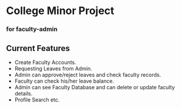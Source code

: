 ﻿# College Minor Project

### for faculty-admin
## Current Features

-   Create Faculty Accounts.
-   Requesting Leaves from Admin.
-   Admin can approve/reject leaves and check faculty records.
-   Faculty can check his/her leave balance.
- Admin can see Faculty Database and can delete or update faculty details. 
-   Profile Search etc.
